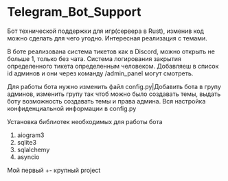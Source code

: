 # Telegram_Bot_Support
Бот технической поддержки для игр(сервера в Rust), изменив код можно сделать для чего угодно. Интересная реализация с темами.

В боте реализована система тикетов как в Discord, можно открыть не больше 1, только без чата.
Система логирования закрытия определенного тикета определенным человеком. Добавляеш в список id админов и они через команду /admin_panel могут смотреть.

Для работы бота нужно изменить файл config.py|Добавить бота в групу админов, изменить групу так чтоб можно было создавать темы, выдать боту возможность создавать темы и права админа.
Вся настройка конфиденциальной информации в config.py

Установка библиотек необходимых для работы бота 

1. aiogram3
2. sqlite3
3. sqlalchemy
4. asyncio

Мой первый +- крупный project
